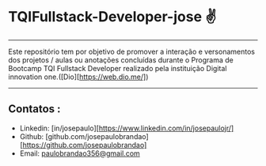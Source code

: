 # TQIFullstack-Developer-jose :v:

------

Este repositório tem por objetivo de promover a interação e versonamentos dos projetos / aulas ou anotações concluídas durante o Programa de Bootcamp TQI Fullstack Developer realizado pela instituição Digital innovation one.([Dio][https://web.dio.me/])





------

## Contatos :

- Linkedin: [in/josepaulo][https://www.linkedin.com/in/josepaulojr/]
- Github: [github.com/josepaulobrandao][https://github.com/josepaulobrandao]
- Email: paulobrandao356@gmail.com

